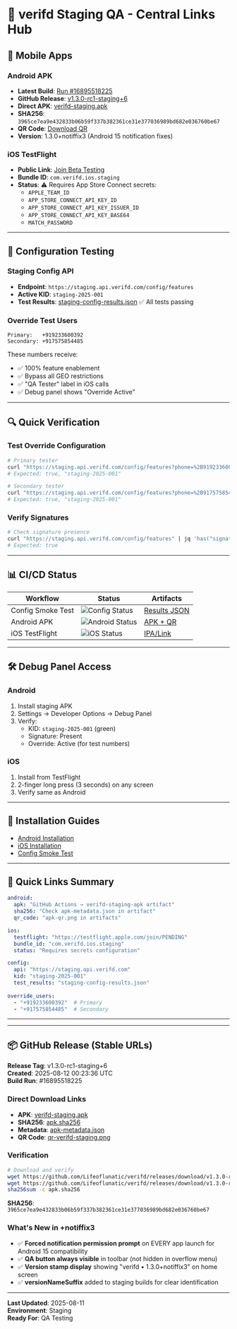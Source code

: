 # 🎯 verifd Staging QA - Central Links Hub

## 📱 Mobile Apps

### Android APK  
- **Latest Build**: [Run #16895518225](https://github.com/Lifeoflunatic/verifd/actions/runs/16895518225)
- **GitHub Release**: [v1.3.0-rc1-staging+6](https://github.com/Lifeoflunatic/verifd/releases/tag/v1.3.0-rc1-staging+6)
- **Direct APK**: [verifd-staging.apk](https://github.com/Lifeoflunatic/verifd/releases/download/v1.3.0-rc1-staging+6/verifd-staging.apk)
- **SHA256**: `3965ce7ea9e432833b06b59f337b382361ce31e377036989bd682e036760be67`
- **QR Code**: [Download QR](https://github.com/Lifeoflunatic/verifd/releases/download/v1.3.0-rc1-staging+6/qr-verifd-staging.png)
- **Version**: 1.3.0+notiffix3 (Android 15 notification fixes)

### iOS TestFlight
- **Public Link**: [Join Beta Testing](https://testflight.apple.com/join/PENDING)
- **Bundle ID**: `com.verifd.ios.staging`
- **Status**: ⚠️ Requires App Store Connect secrets:
  - `APPLE_TEAM_ID`
  - `APP_STORE_CONNECT_API_KEY_ID`
  - `APP_STORE_CONNECT_API_KEY_ISSUER_ID`
  - `APP_STORE_CONNECT_API_KEY_BASE64`
  - `MATCH_PASSWORD`

---

## 🧪 Configuration Testing

### Staging Config API
- **Endpoint**: `https://staging.api.verifd.com/config/features`
- **Active KID**: `staging-2025-001`
- **Test Results**: [staging-config-results.json](STAGING_BUILD_RESULTS.md#raw-json-results) ✅ All tests passing

### Override Test Users
```
Primary:   +919233600392
Secondary: +917575854485
```

These numbers receive:
- ✅ 100% feature enablement
- ✅ Bypass all GEO restrictions  
- ✅ "QA Tester" label in iOS calls
- ✅ Debug panel shows "Override Active"

---

## 🔍 Quick Verification

### Test Override Configuration
```bash
# Primary tester
curl "https://staging.api.verifd.com/config/features?phone=%2B919233600392" | jq '.overrideActive, .kid'
# Expected: true, "staging-2025-001"

# Secondary tester  
curl "https://staging.api.verifd.com/config/features?phone=%2B917575854485" | jq '.overrideActive, .kid'
# Expected: true, "staging-2025-001"
```

### Verify Signatures
```bash
# Check signature presence
curl "https://staging.api.verifd.com/config/features" | jq 'has("signature")'
# Expected: true
```

---

## 📊 CI/CD Status

| Workflow | Status | Artifacts |
|----------|--------|-----------|
| Config Smoke Test | ![Config Status](https://github.com/verifd/verifd/actions/workflows/staging-config-smoke.yml/badge.svg) | [Results JSON](https://github.com/verifd/verifd/actions/workflows/staging-config-smoke.yml) |
| Android APK | ![Android Status](https://github.com/verifd/verifd/actions/workflows/android-staging-apk.yml/badge.svg) | [APK + QR](https://github.com/verifd/verifd/actions/workflows/android-staging-apk.yml) |
| iOS TestFlight | ![iOS Status](https://github.com/verifd/verifd/actions/workflows/ios-testflight-staging.yml/badge.svg) | [IPA/Link](https://github.com/verifd/verifd/actions/workflows/ios-testflight-staging.yml) |

---

## 🛠️ Debug Panel Access

### Android
1. Install staging APK
2. Settings → Developer Options → Debug Panel
3. Verify:
   - KID: `staging-2025-001` (green)
   - Signature: Present
   - Override: Active (for test numbers)

### iOS  
1. Install from TestFlight
2. 2-finger long press (3 seconds) on any screen
3. Verify same as Android

---

## 📝 Installation Guides

- [Android Installation](../apps/android/INSTALL_STAGING_APK.md)
- [iOS Installation](../apps/ios/INSTALL_IOS.md)
- [Config Smoke Test](STAGING_CONFIG_SMOKE.md)

---

## 🔗 Quick Links Summary

```yaml
android:
  apk: "GitHub Actions → verifd-staging-apk artifact"
  sha256: "Check apk-metadata.json in artifact"
  qr_code: "apk-qr.png in artifacts"

ios:
  testflight: "https://testflight.apple.com/join/PENDING"
  bundle_id: "com.verifd.ios.staging"
  status: "Requires secrets configuration"

config:
  api: "https://staging.api.verifd.com"
  kid: "staging-2025-001"
  test_results: "staging-config-results.json"
  
override_users:
  - "+919233600392"  # Primary
  - "+917575854485"  # Secondary
```

---

---

## 📦 GitHub Release (Stable URLs)

**Release Tag**: v1.3.0-rc1-staging+6  
**Created**: 2025-08-12 00:23:36 UTC  
**Build Run**: #16895518225

### Direct Download Links
- **APK**: [verifd-staging.apk](https://github.com/Lifeoflunatic/verifd/releases/download/v1.3.0-rc1-staging+6/verifd-staging.apk)
- **SHA256**: [apk.sha256](https://github.com/Lifeoflunatic/verifd/releases/download/v1.3.0-rc1-staging+6/apk.sha256)
- **Metadata**: [apk-metadata.json](https://github.com/Lifeoflunatic/verifd/releases/download/v1.3.0-rc1-staging+6/apk-metadata.json)
- **QR Code**: [qr-verifd-staging.png](https://github.com/Lifeoflunatic/verifd/releases/download/v1.3.0-rc1-staging+6/qr-verifd-staging.png)

### Verification
```bash
# Download and verify
wget https://github.com/Lifeoflunatic/verifd/releases/download/v1.3.0-rc1-staging+6/verifd-staging.apk
wget https://github.com/Lifeoflunatic/verifd/releases/download/v1.3.0-rc1-staging+6/apk.sha256
sha256sum -c apk.sha256
```

**SHA256**: `3965ce7ea9e432833b06b59f337b382361ce31e377036989bd682e036760be67`

### What's New in +notiffix3
- ✅ **Forced notification permission prompt** on EVERY app launch for Android 15 compatibility
- ✅ **QA button always visible** in toolbar (not hidden in overflow menu)
- ✅ **Version stamp display** showing "verifd • 1.3.0+notiffix3" on home screen
- ✅ **versionNameSuffix** added to staging builds for clear identification

---

**Last Updated**: 2025-08-11  
**Environment**: Staging  
**Ready For**: QA Testing